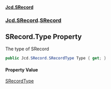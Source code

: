 #### [Jcd.SRecord](index.md 'index')
### [Jcd.SRecord](Jcd.SRecord.md 'Jcd.SRecord').[SRecord](Jcd.SRecord.SRecord.md 'Jcd.SRecord.SRecord')

## SRecord.Type Property

The type of SRecord

```csharp
public Jcd.SRecord.SRecordType Type { get; }
```

#### Property Value
[SRecordType](Jcd.SRecord.SRecordType.md 'Jcd.SRecord.SRecordType')